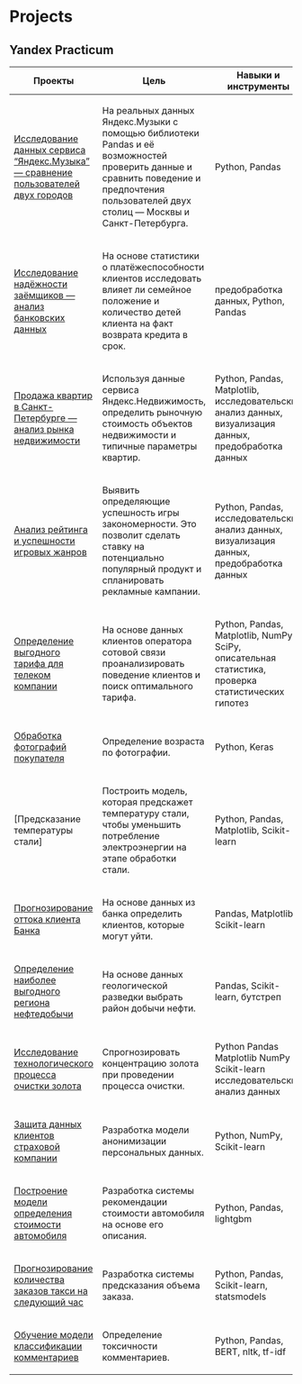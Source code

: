 # Projects

## Yandex Practicum

<table width="100%" valign="top">
<thead>

<tr>
<th width="25%">Проекты</th>
<th>Цель</th>
<th>Навыки и инструменты</th>
</tr>

</thead>
<tbody>
<tr>
<td>

[Исследование данных сервиса “Яндекс.Музыка” — сравнение пользователей двух городов](./yandex_practicum/yandex_music/)

</td>
<td>

На реальных данных Яндекс.Музыки c помощью библиотеки Pandas и её возможностей проверить данные и сравнить поведение и предпочтения пользователей двух столиц — Москвы и Санкт-Петербурга.
  
</td>
<td>
  
Python,
Pandas

</td>
</tr>

<tr>
<td>

[Исследование надёжности заёмщиков — анализ банковских данных](./yandex_practicum/reliability_borrowers/)

</td>
<td>

На основе статистики о платёжеспособности клиентов исследовать влияет ли семейное положение и количество детей клиента на факт возврата кредита в срок.

</td>
<td>
  
предобработка данных,
Python,
Pandas
  
</td>
</tr>

<tr>
<td>

[Продажа квартир в Санкт-Петербурге — анализ рынка недвижимости](./yandex_practicum/sale_of_apartments/)

</td>
<td>

Используя данные сервиса Яндекс.Недвижимость, определить рыночную стоимость объектов недвижимости и типичные параметры квартир.

</td>
<td>

Python,
Pandas,
Matplotlib,
исследовательский анализ данных,
визуализация данных,
предобработка данных

</td>
</tr>

<tr>
<td>

[Анализ рейтинга и успешности игровых жанров](./yandex_practicum/games_rate/)
 
</td>
<td>
  
Выявить определяющие успешность игры закономерности. Это позволит сделать ставку на потенциально популярный продукт и спланировать рекламные кампании.
 
</td>
<td>
  
Python,
Pandas,
исследовательский анализ данных,
визуализация данных,
предобработка данных
  
</td>
</tr>

<tr>
<td>
  
[Определение выгодного тарифа для телеком компании](./yandex_practicum/tariff_recommendation/)

</td>
<td>

На основе данных клиентов оператора сотовой связи проанализировать поведение клиентов и поиск оптимального тарифа.

</td>
<td>

Python,
Pandas,
Matplotlib,
NumPy,
SciPy,
описательная статистика,
проверка статистических гипотез
  
</td>
</tr>

<tr>
<td>

[Обработка фотографий покупателя](./yandex_practicum/age_prediction/)

</td>
<td>

Определение возраста по фотографии.
  
</td>
<td>
  
Python,
Keras

</td>
</tr>

<tr>
<td>

[Предсказание температуры стали]

</td>
<td>

Построить модель, которая предскажет температуру стали, чтобы уменьшить потребление электроэнергии на этапе обработки стали.
  
</td>
<td>
  
Python,
Pandas,
Matplotlib,
Scikit-learn

</td>
</tr>

<tr>
<td>

[Прогнозирование оттока клиента Банка](./yandex_practicum/customer_churn/)

</td>
<td>

На основе данных из банка определить клиентов, которые могут уйти.
  
</td>
<td>
  
Pandas,
Matplotlib,
Scikit-learn

</td>
</tr>

<tr>
<td>

[Определение наиболее выгодного региона нефтедобычи](./yandex_practicum/well_site_selection/)

</td>
<td>

На основе данных геологической разведки выбрать район добычи нефти.
  
</td>
<td>
  
Pandas,
Scikit-learn,
бутстреп

</td>
</tr>

<tr>
<td>

[Исследование технологического процесса очистки золота](./yandex_practicum/gold_recovery/)

</td>
<td>

Спрогнозировать концентрацию золота при проведении процесса очистки.
  
</td>
<td>
  
Python
Pandas
Matplotlib
NumPy
Scikit-learn
исследовательский анализ данных

</td>
</tr>

<tr>
<td>

[Защита данных клиентов страховой компании](./yandex_practicum/protection_data/)

</td>
<td>

Разработка модели анонимизации персональных данных.
  
</td>
<td>
  
Python,
NumPy,
Scikit-learn

</td>
</tr>

<tr>
<td>

[Построение модели определения стоимости автомобиля](./yandex_practicum/determining_cost_cars/)

</td>
<td>

Разработка системы рекомендации стоимости автомобиля на основе его описания.
  
</td>
<td>
  
Python,
Pandas,
lightgbm

</td>
</tr>

<tr>
<td>

[Прогнозирование количества заказов такси на следующий час](./yandex_practicum/forecasting_taxi_orders/)

</td>
<td>

Разработка системы предсказания объема заказа.
  
</td>
<td>
  
Python,
Pandas,
Scikit-learn,
statsmodels

</td>
</tr>

<tr>
<td>

[Обучение модели классификации комментариев](./yandex_practicum/project_for_wikishop/)

</td>
<td>

Определение токсичности комментариев.

</td>
<td>
  
Python,
Pandas,
BERT,
nltk,
tf-idf
